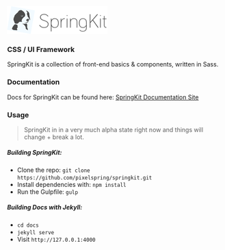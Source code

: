 ![SpringKit Logo](/docs/images/sk_logo.png?raw=true "SpringKit")

### CSS / UI Framework
SpringKit is a collection of front-end basics & components, written in Sass.

### Documentation
Docs for SpringKit can be found here: [SpringKit Documentation Site](https://springkit.pixelspring.co.uk)


### Usage
>SpringKit in in a very much alpha state right now and things will change + break a lot.

##### Building SpringKit:
* Clone the repo: `git clone https://github.com/pixelspring/springkit.git`
* Install dependencies with: `npm install`
* Run the Gulpfile: `gulp`

##### Building Docs with Jekyll:
* `cd docs`
* `jekyll serve`
* Visit `http://127.0.0.1:4000`
